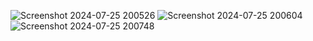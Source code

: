 ![Screenshot 2024-07-25 200526](https://github.com/user-attachments/assets/0f9f573c-c73f-4dc4-989c-bd35770dacdf)
![Screenshot 2024-07-25 200604](https://github.com/user-attachments/assets/c2907e76-d8b6-4b6e-9340-6e78503f9889)
![Screenshot 2024-07-25 200748](https://github.com/user-attachments/assets/00eff553-e3f8-41f6-9800-fa7da661c972)
